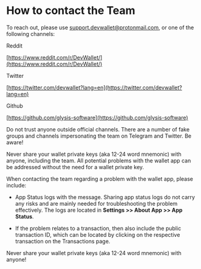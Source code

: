 # How to contact the Team

To reach out, please use support.devwallet@protonmail.com, or one of the following channels:

Reddit

[https://www.reddit.com/r/DevWallet/](https://www.reddit.com/r/DevWallet/)

Twitter

[https://twitter.com/devwallet?lang=en](https://twitter.com/devwallet?lang=en)

Github

[https://github.com/glysis-software](https://github.com/glysis-software)

Do not trust anyone outside official channels. There are a number of fake groups and channels impersonating the team on Telegram and Twitter. Be aware!

Never share your wallet private keys (aka 12-24 word mnemonic) with anyone, including the team. All potential problems with the wallet app can be addressed without the need for a wallet private key.

When contacting the team regarding a problem with the wallet app, please include:

- App Status logs with the message. Sharing app status logs do not carry any risks and are mainly needed for troubleshooting the problem effectively. The logs are located in **Settings >> About App >> App Status**.

- If the problem relates to a transaction, then also include the public transaction ID, which can be located by clicking on the respective transaction on the Transactions page.

Never share your wallet private keys (aka 12-24 word mnemonic) with anyone!
